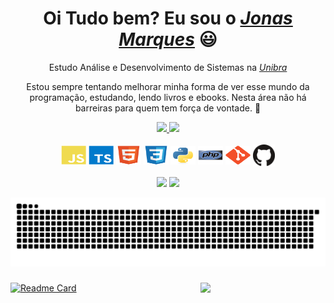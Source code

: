 <div>
  <h1 align="center">Oi Tudo bem? Eu sou o <a href="https://www.linkedin.com/in/jonas-marques-a206a5223/"><i>Jonas Marques</i></a> 😃️</h1>
  <p align="center">Estudo Análise e Desenvolvimento de Sistemas na <a href="https://grupounibra.com"><i>Unibra</i></a>
  <p align="center">Estou sempre tentando melhorar minha forma de ver esse mundo da programação, estudando, lendo livros e ebooks. Nesta área não há barreiras para quem tem força de vontade. 🤟
</div>


<div align="center">
  <a href="https://github.com/jonasmarquesdev">
    <img height="150em" src="https://github-readme-stats.vercel.app/api?username=jonasmarquesdev&count_private=true&include_all_commits=true&show_icons=true&theme=react&hide_border=false&show_owner=true"/>
    <img height="150em" src="https://github-readme-stats.vercel.app/api/top-langs/?username=jonasmarquesdev&theme=react&hide_border=false&&layout=compact"/>
  </a>
</div>

<div align="center" valign="top"><br>
  <img align="center" alt="Js" height="30" width="40" src="https://raw.githubusercontent.com/devicons/devicon/master/icons/javascript/javascript-plain.svg">
  <img align="center" alt="Js" height="30" width="40" src="https://raw.githubusercontent.com/devicons/devicon/master/icons/typescript/typescript-plain.svg">
  <img align="center" alt="HTML" height="30" width="40" src="https://raw.githubusercontent.com/devicons/devicon/master/icons/html5/html5-original.svg">
  <img align="center" alt="CSS" height="30" width="40" src="https://raw.githubusercontent.com/devicons/devicon/master/icons/css3/css3-original.svg">
  <img align="center" alt="Python" height="30" width="40" src="https://raw.githubusercontent.com/devicons/devicon/master/icons/python/python-original.svg">
  <img align="center" alt="PHP" height="30" width="40" src="https://raw.githubusercontent.com/devicons/devicon/master/icons/php/php-original.svg">
  <img align="center" alt="git" height="30" width="40" src="https://raw.githubusercontent.com/devicons/devicon/master/icons/git/git-original.svg">
  <img align="center" alt="github" height="35" width="35" src="/assets/GitHub.png">
</div><br>

<div align="center">
  <a href="https://www.linkedin.com/in/jonas-marques-a206a5223/" target="_blank"><img src="https://img.shields.io/badge/-LinkedIn-%230077B5?style=for-the-badge&logo=linkedin&logoColor=white" target="_blank"></a> 
  <a href="mailto:jonas.marques2021.jm5@gmail.com"><img src="https://img.shields.io/badge/-Gmail-%23333?style=for-the-badge&logo=gmail&logoColor=white" target="_blank"></a>
</div>

<div align="center">
  
  ![Snake animation](https://github.com/jonasmarquesdev/jonasmarquesdev/blob/output/github-contribution-grid-snake.svg)
  
</div>

### <img align="right" src="https://media.giphy.com/media/xYPdnwsRPZDhCxXvOi/giphy.gif" width="200">

[![Readme Card](https://github-readme-stats.vercel.app/api/pin/?username=jonasmarquesdev&repo=training_in_python&theme=react)](https://github.com/jonasmarquesdev/training_in_python)

